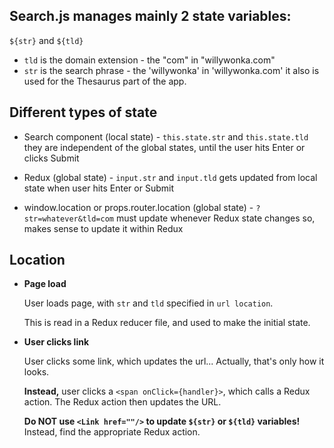 ## Search.js manages mainly 2 state variables:

`${str}` and `${tld}`

- `tld` is the domain extension - the "com" in "willywonka.com"
- `str` is the search phrase - the 'willywonka' in 'willywonka.com'
  it also is used for the Thesaurus part of the app.

## Different types of state

- Search component (local state) - `this.state.str` and `this.state.tld`
  they are independent of the global states,
  until the user hits Enter or clicks Submit

- Redux (global state) - `input.str` and `input.tld`
  gets updated from local state when user hits Enter or Submit

- window.location or props.router.location (global state) - `?str=whatever&tld=com`
  must update whenever Redux state changes
  so, makes sense to update it within Redux

## Location

- **Page load**

  User loads page, with `str` and `tld` specified in `url location`.

  This is read in a Redux reducer file, and used to make the initial state.

- **User clicks link**

  User clicks some link, which updates the url... Actually, that's only how it looks.

  **Instead,** user clicks a `<span onClick={handler}>`, which calls a Redux action.
  The Redux action then updates the URL.

  **Do NOT use `<Link href=""/>` to update `${str}` or `${tld}` variables!** Instead, find the appropriate Redux action.

